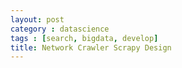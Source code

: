 ```yaml
---
layout: post
category : datascience
tags : [search, bigdata, develop]
title: Network Crawler Scrapy Design
---
```




